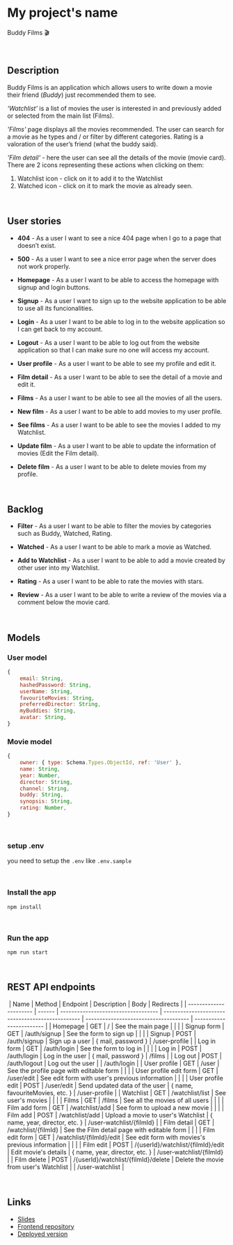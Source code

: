 # My project's name

Buddy Films :clapper: 
​

​
## Description

Buddy Films is an application which allows​ users to write down a movie their friend (*Buddy*) just recommended them to see.

*‘Watchlist’* is a list of movies the user is interested in and previously added or selected from the main list (Films).

*'Films'* page displays all the movies recommended.
The user can search for a movie as he types and / or filter by different categories.
Rating is a valoration of the user’s friend (what the buddy said).

*'Film detail'* - here the user can see all the details of the movie (movie card).
There are 2 icons representing these actions when clicking on them:

1.  Watchlist icon - click on it to add it to the Watchlist
2.  Watched icon - click on it to mark the movie as already seen.

​
## User stories

- **404** - As a user I want to see a nice 404 page when I go to a page that doesn’t exist.

- **500** - As a user I want to see a nice error page when the server does not work properly.

- **Homepage** - As a user I want to be able to access the homepage with signup and login buttons.

- **Signup** - As a user I want to sign up to the website application to be able to use all its funcionalities.

- **Login** - As a user I want to be able to log in to the website application so I can get back to my account.

- **Logout** - As a user I want to be able to log out from the website application so that I can make sure no one will access my account.

- **User profile** - As a user I want to be able to see my profile and edit it.

- **Film detail** - As a user I want to be able to see the detail of a movie and edit it.

- **Films** - As a user I want to be able to see all the movies of all the users.

- **New film** - As a user I want to be able to add movies to my user profile.

- **See films** - As a user I want to be able to see the movies I added to my Watchlist.

- **Update film** - As a user I want to be able to update the information of movies (Edit the Film detail).

- **Delete film** - As a user I want to be able to delete movies from my profile.

​
## Backlog

- **Filter** - As a user I want to be able to filter the movies by categories such as Buddy, Watched, Rating.

- **Watched** - As a user I want to be able to mark a movie as Watched.

- **Add to Watchlist** - As a user I want to be able to add a movie created by other user into my Watchlist.

- **Rating** - As a user I want to be able to rate the movies with stars.

- **Review** - As a user I want to be able to write a review of the movies via a comment below the movie card.

​
## Models

### User model

```js
{
    email: String,
    hashedPassword: String,
    userName: String,
    favouriteMovies: String,
    preferredDirector: String,
    myBuddies: String,
    avatar: String,
}
```

### Movie model

```js
{
    owner: { type: Schema.Types.ObjectId, ref: 'User' },
    name: String,
    year: Number,
    director: String,
    channel: String,    
    buddy: String,
    synopsis: String,
    rating: Number,
}
```
​
### setup .env

you need to setup the `.env` like `.env.sample`

​
### Install the app

```
npm install
```
​
### Run the app

```
npm run start
```

​
## REST API endpoints
​
| Name                   | Method | Endpoint                            | Description                                      | Body                                  | Redirects                |
| ---------------------- | ------ | ----------------------------------- | ------------------------------------------------ | ------------------------------------- | ------------------------ |
| Homepage               | GET    | /                                   | See the main page                                |                                       |                          |
| Signup form            | GET    | /auth/signup                        | See the form to sign up                          |                                       |                          |
| Signup                 | POST   | /auth/signup                        | Sign up a user                                   | { mail, password }                    | /user-profile            |
| Log in form            | GET    | /auth/login                         | See the form to log in                           |                                       |                          |
| Log in                 | POST   | /auth/login                         | Log in the user                                  | { mail, password }                    | /films                   |
| Log out                | POST   | /auth/logout                        | Log out the user                                 |                                       | /auth/login              |
| User profile           | GET    | /user                               | See the profile page with editable form          |                                       |                          |
| User profile edit form | GET    | /user/edit                          | See edit form with user's previous information   |                                       |                          |
| User profile edit      | POST   | /user/edit                          | Send updated data of the user                    | { name, favouriteMovies, etc. }       | /user-profile            |
| Watchlist              | GET    | /watchlist/list                     | See user's movies                                |                                       |                          |
| Films                  | GET    | /films                              | See all the movies of all users                  |                                       |                          |
| Film add form          | GET    | /watchlist/add                      | See form to upload a new movie                   |                                       |                          |
| Film add               | POST   | /watchlist/add                      | Upload a movie to user's Watchlist               | { name, year, director, etc. }        | /user-watchlist/{filmId} |
| Film detail            | GET    | /watchlist/{filmId}                 | See the Film detail page with editable form      |                                       |                          |
| Film edit form         | GET    | /watchlist/{filmId}/edit            | See edit form with movies's previous information |                                       |                          |
| Film edit              | POST   | /{userId}/watchlist/{filmId}/edit   | Edit movie's details                             | { name, year, director, etc. }        | /user-watchlist/{filmId} |
| Film delete            | POST   | /{userId}/watchlist/{filmId}/delete | Delete the movie from user's Watchlist           |                                       | /user-watchlist          |

​
​

## Links

- [Slides]()
- [Frontend repository](https://github.com/jelin-mi/project-frontend)
- [Deployed version](https://buddy-films.netlify.app)
